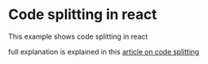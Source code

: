 # Code splitting in react

This example shows code splitting in react

full explanation is explained in this [article on code splitting](https://dev.to/franklin030601/code-splitting-in-react-js-4o2g)
